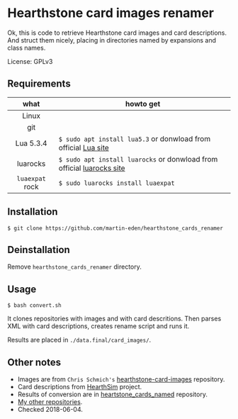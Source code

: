 # Hearthstone card images renamer

Ok, this is code to retrieve Hearthstone card images and card
descriptions. And struct them nicely, placing in directories
named by expansions and class names.

License: GPLv3

## Requirements
| what | howto get |
|:---:| --- |
| Linux| |
| git | |
| Lua 5.3.4 | `$ sudo apt install lua5.3` or donwload from official [Lua site](https://www.lua.org/download.html) |
| luarocks | `$ sudo apt install luarocks` or donwload from official [luarocks site](https://luarocks.org/) |
| `luaexpat` rock | `$ sudo luarocks install luaexpat` |

## Installation
`$ git clone https://github.com/martin-eden/hearthstone_cards_renamer`

## Deinstallation
Remove `hearthstone_cards_renamer` directory.

## Usage

`$ bash convert.sh`

It clones repositories with images and with card descritions.
Then parses XML with card descriptions, creates rename script and
runs it.

Results are placed in `./data.final/card_images/`.

## Other notes

* Images are from `Chris Schmich's` [hearthstone-card-images](https://github.com/schmich/hearthstone-card-images) repository.
* Card descriptions from [HearthSim](https://github.com/HearthSim/hsdata) project.
* Results of conversion are in [heartstone_cards_named](https://github.com/martin-eden/hearthstone_cards_named) repository.
* [My other repositories](https://github.com/martin-eden/contents).
* Checked 2018-06-04.
